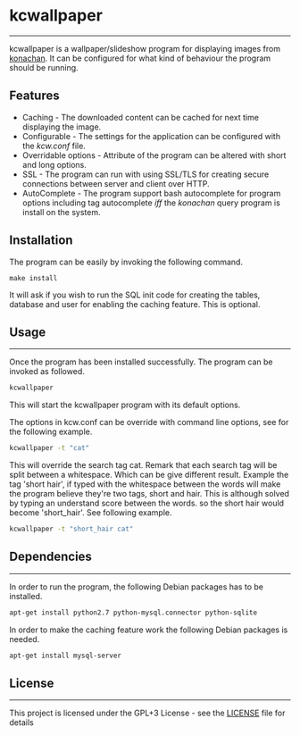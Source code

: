 # kcwallpaper #
---
kcwallpaper is a wallpaper/slideshow program for displaying images from [konachan](https://konachan.net). It can be configured for what kind of behaviour the program should be running. 

## Features ##
* Caching - The downloaded content can be cached for next time displaying the image.
* Configurable - The settings for the application can be configured with the *kcw.conf* file.
* Overridable options - Attribute of the program can be altered with short and long options.
* SSL - The program can run with using SSL/TLS for creating secure connections between server and client over HTTP.
* AutoComplete - The program support bash autocomplete for program options including tag autocomplete *iff* the *konachan* query program is install on the system. 


## Installation ##
The program can be easily by invoking the following command.
```
make install
```
It will ask if you wish to run the SQL init code for creating the tables, database and user for enabling the caching feature. This is optional.


## Usage ##
--------------
Once the program has been installed successfully. The program can be invoked as followed.
```bash
kcwallpaper
```
This will start the kcwallpaper program with its default options.

The options in kcw.conf can be override with command line options, see for the following example.
```bash
kcwallpaper -t "cat"
```
This will override the search tag cat. Remark that each search tag will be split between a whitespace. Which can be give different result. Example the tag 'short hair', if typed with the whitespace between the words will make the program believe they're two tags, short and hair. This is although solved by typing an understand score between the words. so the short hair would become 'short_hair'. See following example.
```bash
kcwallpaper -t "short_hair cat"
```


## Dependencies ##
----------------
In order to run the program, the following Debian packages has to be installed.
```bash
apt-get install python2.7 python-mysql.connector python-sqlite
```
In order to make the caching feature work the following Debian packages is needed.
```bash
apt-get install mysql-server
```

## License ##
-----
This project is licensed under the GPL+3 License - see the [LICENSE](LICENSE) file for details
